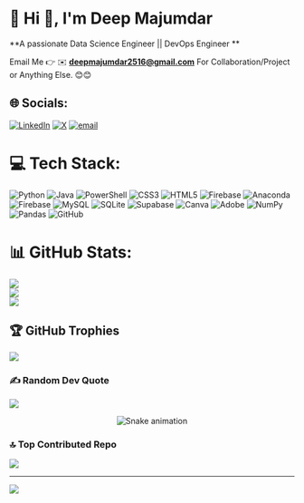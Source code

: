 # 💫 Hi 👋, I'm Deep Majumdar
**A passionate Data Science Engineer || DevOps Engineer **

Email Me 👉 ✉️ **deepmajumdar2516@gmail.com** For Collaboration/Project or Anything Else. 😊😊

<!--  - 🔭 **I’m currently working on:** Enter your project info here   -->
<!--  - 🌱 **I’m currently learning:** Enter your tech here  <!--  -->
<!--  - 👯 **I’m looking to collaborate on:** Enter your project name and info  <!--  -->
<!--  - 🤔 **I’m looking for help with:** Your project here <!--  -->
<!--  - 💬 **Ask me about:** Collaboration, Tech Support <!--  -->
<!--  - 📫 **How to reach me:** deepmajumdar2516@gmail.com <!--  -->
<!--  - ⚡ **Fun fact:** I Love Tech and Tech Love Me <!--  -->

## 🌐 Socials:
[![LinkedIn](https://img.shields.io/badge/LinkedIn-%230077B5.svg?logo=linkedin&logoColor=white)](https://linkedin.com/in/deep-majumdar2516/) [![X](https://img.shields.io/badge/X-black.svg?logo=X&logoColor=white)](https://x.com/Deep_m231) [![email](https://img.shields.io/badge/Email-D14836?logo=gmail&logoColor=white)](mailto:deepmajumdar2516@gmail.com) 

# 💻 Tech Stack:
![Python](https://img.shields.io/badge/python-3670A0?style=for-the-badge&logo=python&logoColor=ffdd54) ![Java](https://img.shields.io/badge/java-%23ED8B00.svg?style=for-the-badge&logo=openjdk&logoColor=white) ![PowerShell](https://img.shields.io/badge/PowerShell-%235391FE.svg?style=for-the-badge&logo=powershell&logoColor=white) ![CSS3](https://img.shields.io/badge/css3-%231572B6.svg?style=for-the-badge&logo=css3&logoColor=white) ![HTML5](https://img.shields.io/badge/html5-%23E34F26.svg?style=for-the-badge&logo=html5&logoColor=white) ![Firebase](https://img.shields.io/badge/firebase-%23039BE5.svg?style=for-the-badge&logo=firebase) ![Anaconda](https://img.shields.io/badge/Anaconda-%2344A833.svg?style=for-the-badge&logo=anaconda&logoColor=white) ![Firebase](https://img.shields.io/badge/firebase-a08021?style=for-the-badge&logo=firebase&logoColor=ffcd34) ![MySQL](https://img.shields.io/badge/mysql-4479A1.svg?style=for-the-badge&logo=mysql&logoColor=white) ![SQLite](https://img.shields.io/badge/sqlite-%2307405e.svg?style=for-the-badge&logo=sqlite&logoColor=white) ![Supabase](https://img.shields.io/badge/Supabase-3ECF8E?style=for-the-badge&logo=supabase&logoColor=white) ![Canva](https://img.shields.io/badge/Canva-%2300C4CC.svg?style=for-the-badge&logo=Canva&logoColor=white) ![Adobe](https://img.shields.io/badge/adobe-%23FF0000.svg?style=for-the-badge&logo=adobe&logoColor=white) ![NumPy](https://img.shields.io/badge/numpy-%23013243.svg?style=for-the-badge&logo=numpy&logoColor=white) ![Pandas](https://img.shields.io/badge/pandas-%23150458.svg?style=for-the-badge&logo=pandas&logoColor=white) ![GitHub](https://img.shields.io/badge/github-%23121011.svg?style=for-the-badge&logo=github&logoColor=white)
# 📊 GitHub Stats:
![](https://github-readme-stats.vercel.app/api?username=deepmajumdar2516&theme=blue-green&hide_border=false&include_all_commits=true&count_private=false)<br/>
![](https://nirzak-streak-stats.vercel.app/?user=deepmajumdar2516&theme=blue-green&hide_border=false)<br/>
![](https://github-readme-stats.vercel.app/api/top-langs/?username=deepmajumdar2516&theme=blue-green&hide_border=false&include_all_commits=true&count_private=false&layout=compact)

## 🏆 GitHub Trophies
![](https://github-profile-trophy.vercel.app/?username=deepmajumdar2516&theme=radical&no-frame=false&no-bg=true&margin-w=4)

### ✍️ Random Dev Quote
![](https://quotes-github-readme.vercel.app/api?type=horizontal&theme=radical)

<!-- Snake Game Repo View -->

<div align="center">
  <img src="https://profile-readme-generator.com/assets/snake.svg" alt="Snake animation" />
</div>

### 🔝 Top Contributed Repo
![](https://github-contributor-stats.vercel.app/api?username=deepmajumdar2516&limit=5&theme=dark&combine_all_yearly_contributions=true)

---
[![](https://visitcount.itsvg.in/api?id=deepmajumdar2516&icon=0&color=0)](https://visitcount.itsvg.in)

<!-- Proudly created with GPRM ( https://gprm.itsvg.in ) -->
